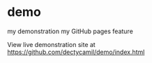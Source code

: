demo
====
my demonstration my GitHub pages feature 

View live demonstration site at https://github.com/dectycamil/demo/index.html
